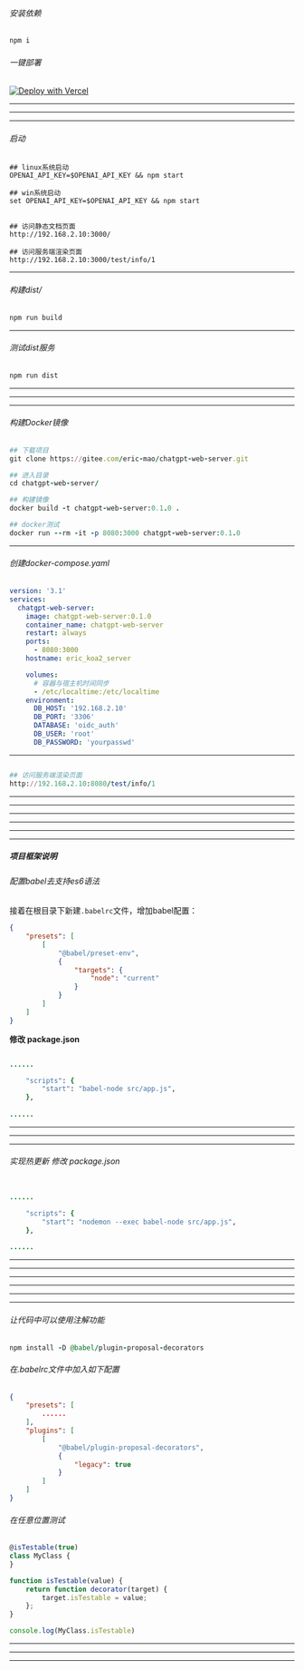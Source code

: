 ###### 安装依赖
``` ruby
npm i

```

###### 一键部署
[![Deploy with Vercel](https://vercel.com/button)](https://vercel.com/new/clone?repository-url=https://github.com/lemonit-eric-mao/chatgpt-web-server&env=OPENAI_API_KEY&project-name=chatgpt-web-server&repository-name=ChatGPT-Web-Server)


---

---

---

###### 启动
``` shell
## linux系统启动
OPENAI_API_KEY=$OPENAI_API_KEY && npm start

## win系统启动
set OPENAI_API_KEY=$OPENAI_API_KEY && npm start


## 访问静态文档页面
http://192.168.2.10:3000/

## 访问服务端渲染页面
http://192.168.2.10:3000/test/info/1

```

---

###### 构建dist/

``` ruby
npm run build

```

---

###### 测试dist服务

``` ruby
npm run dist

```

---

---

---

###### 构建Docker镜像
``` ruby
## 下载项目
git clone https://gitee.com/eric-mao/chatgpt-web-server.git

## 进入目录
cd chatgpt-web-server/

## 构建镜像
docker build -t chatgpt-web-server:0.1.0 .

## docker测试
docker run --rm -it -p 8080:3000 chatgpt-web-server:0.1.0
```

---

###### 创建docker-compose.yaml
``` yaml
version: '3.1'
services:
  chatgpt-web-server:
    image: chatgpt-web-server:0.1.0
    container_name: chatgpt-web-server
    restart: always
    ports:
      - 8080:3000
    hostname: eric_koa2_server

    volumes:
      # 容器与宿主机时间同步
      - /etc/localtime:/etc/localtime
    environment:
      DB_HOST: '192.168.2.10'
      DB_PORT: '3306'
      DATABASE: 'oidc_auth'
      DB_USER: 'root'
      DB_PASSWORD: 'yourpasswd'

```

---

``` ruby

## 访问服务端渲染页面
http://192.168.2.10:8080/test/info/1

```

---

---

---

---

---

---

##### 项目框架说明

###### 配置babel去支持es6语法

接着在根目录下新建`.babelrc`文件，增加babel配置：

``` json
{
    "presets": [
        [
            "@babel/preset-env",
            {
                "targets": {
                    "node": "current"
                }
            }
        ]
    ]
}

```

**修改 package.json**

``` ruby

......

    "scripts": {
        "start": "babel-node src/app.js",
    },
    
......

```

---

---

---

###### 实现热更新 修改 package.json

``` ruby

......

    "scripts": {
        "start": "nodemon --exec babel-node src/app.js",
    },
    
......

```

---

---

---

---

---

---

###### 让代码中可以使用注解功能
``` ruby
npm install -D @babel/plugin-proposal-decorators
```

###### 在.babelrc文件中加入如下配置
``` json 
{
    "presets": [
        ......
    ],
    "plugins": [
        [
            "@babel/plugin-proposal-decorators",
            {
                "legacy": true
            }
        ]
    ]
}

```

###### 在任意位置测试
``` javascript
@isTestable(true)
class MyClass {
}

function isTestable(value) {
    return function decorator(target) {
        target.isTestable = value;
    };
}

console.log(MyClass.isTestable)

```

---

---

---

